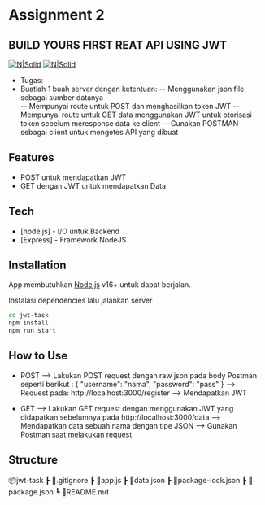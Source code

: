 # Assignment 2
## BUILD YOURS FIRST REAT API USING JWT

[![N|Solid](https://img.shields.io/badge/Node.js-43853D?style=for-the-badge&logo=node.js&logoColor=white)](https://nodejs.org/en/) [![N|Solid](https://img.shields.io/badge/Express.js-404D59?style=for-the-badge)](https://expressjs.com/)

- Tugas:
- Buatlah 1 buah server dengan ketentuan:
-- Menggunakan json file sebagai sumber datanya    
-- Mempunyai route untuk POST dan menghasilkan token JWT
-- Mempunyai route untuk GET data menggunakan JWT untuk otorisasi token sebelum meresponse data ke client
-- Gunakan POSTMAN sebagai client untuk mengetes API yang dibuat

## Features

- POST untuk mendapatkan JWT
- GET dengan JWT untuk mendapatkan Data

## Tech

- [node.js] - I/O untuk Backend
- [Express] - Framework NodeJS

## Installation

App membutuhkan [Node.js](https://nodejs.org/) v16+ untuk dapat berjalan.

Instalasi dependencies lalu jalankan server

```sh
cd jwt-task
npm install
npm run start
```

## How to Use
- POST
    --> Lakukan POST request dengan raw json pada body Postman seperti berikut :
    {
        "username": "nama",
        "password": "pass"
    }
    --> Request pada: http://localhost:3000/register
    --> Mendapatkan JWT

- GET
    --> Lakukan GET request dengan menggunakan JWT yang didapatkan sebelumnya pada http://localhost:3000/data
    --> Mendapatkan data sebuah nama dengan tipe JSON
    --> Gunakan Postman saat melakukan request

## Structure

📦jwt-task
 ┣ 📜.gitignore
 ┣ 📜app.js
 ┣ 📜data.json
 ┣ 📜package-lock.json
 ┣ 📜package.json
 ┗ 📜README.md
